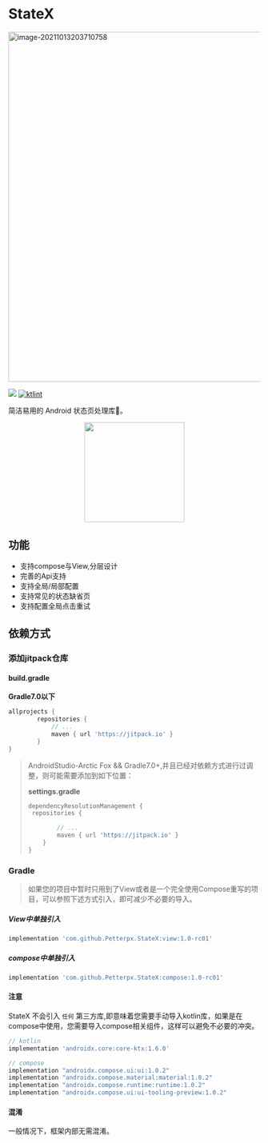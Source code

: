 # StateX


<img src="https://tva1.sinaimg.cn/large/008i3skNly1gvdyqjncaxj60vy0jqq3n02.jpg" alt="image-20211013203710758" width="700" />


[![](https://jitpack.io/v/Petterpx/StateX.svg)](https://jitpack.io/#Petterpx/StateX) [![ktlint](https://img.shields.io/badge/code%20style-%E2%9D%A4-FF4081.svg)](https://ktlint.github.io/) 

简洁易用的 Android 状态页处理库🍃。
<div align=center>
  <img src="https://github.com/Petterpx/StateX/blob/main/statex_simple.gif" width="200"/>
</div>

## 功能

- 支持compose与View,分层设计
- 完善的Api支持
- 支持全局/局部配置
- 支持常见的状态缺省页
- 支持配置全局点击重试

## 依赖方式

### 添加jitpack仓库

#### build.gradle

**Gradle7.0以下**

```groovy
allprojects {
		repositories {
			// ...
			maven { url 'https://jitpack.io' }
		}
}
```

> AndroidStudio-Arctic Fox && Gradle7.0+,并且已经对依赖方式进行过调整，则可能需要添加到如下位置：
>
> **settings.gradle**
>
> ```groovy
> dependencyResolutionManagement {
>  repositories {
> 
>         // ...
>         maven { url 'https://jitpack.io' }
>     }
> }
> ```

### Gradle

> 如果您的项目中暂时只用到了View或者是一个完全使用Compose重写的项目，可以参照下述方式引入，即可减少不必要的导入。

##### View中单独引入

```groovy
implementation 'com.github.Petterpx.StateX:view:1.0-rc01'
```

##### compose中单独引入

```groovy
implementation 'com.github.Petterpx.StateX:compose:1.0-rc01'
```

#### 注意

StateX 不会引入 `任何` 第三方库,即意味着您需要手动导入kotlin库，如果是在compose中使用，您需要导入compose相关组件，这样可以避免不必要的冲突。

```groovy
// kotlin
implementation 'androidx.core:core-ktx:1.6.0'

// compose
implementation "androidx.compose.ui:ui:1.0.2"
implementation "androidx.compose.material:material:1.0.2"
implementation "androidx.compose.runtime:runtime:1.0.2"
implementation "androidx.compose.ui:ui-tooling-preview:1.0.2"
```

#### 混淆

一般情况下，框架内部无需混淆。

